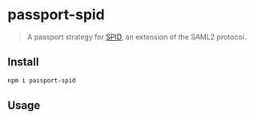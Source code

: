 # passport-spid

> A passport strategy for [SPID](https://developers.italia.it/it/spid/), an extension of the SAML2 protocol.

## Install

```bash
npm i passport-spid
```

## Usage

```typescript:src/example.ts
```
